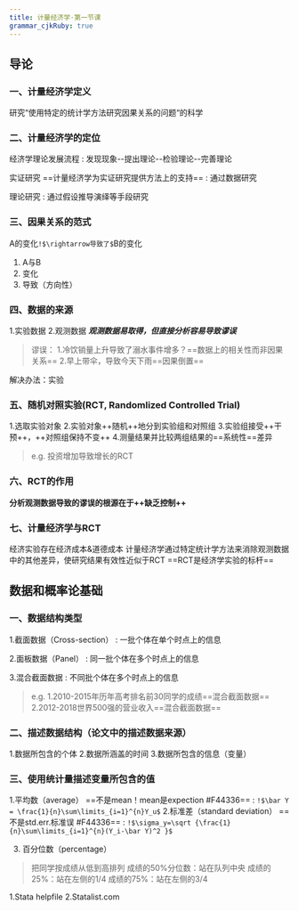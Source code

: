 ```yaml
---
title: 计量经济学·第一节课
grammar_cjkRuby: true
---
```


## 导论
### 一、计量经济学定义
研究“使用特定的统计学方法研究因果关系的问题“的科学

### 二、计量经济学的定位
经济学理论发展流程 
: 发现现象--提出理论--检验理论--完善理论  

实证研究 ==计量经济学为实证研究提供方法上的支持==
: 通过数据研究  

理论研究
: 通过假设推导演绎等手段研究  


### 三、因果关系的范式
A的变化`!$\rightarrow导致了$`B的变化
1. A与B
2. 变化
3. 导致（方向性）

### 四、数据的来源
1.实验数据
2.观测数据
***观测数据易取得，但直接分析容易导致谬误***
>谬误：
>1.冷饮销量上升导致了溺水事件增多？==数据上的相关性而非因果关系==
>2.早上带伞，导致今天下雨==因果倒置==

解决办法：实验

### 五、随机对照实验(RCT, Randomlized Controlled Trial)
1.选取实验对象
2.实验对象++随机++地分到实验组和对照组
3.实验组接受++干预++，++对照组保持不变++
4.测量结果并比较两组结果的==系统性==差异
>e.g.
>投资增加导致增长的RCT

### 六、RCT的作用
**分析观测数据导致的谬误的根源在于++缺乏控制++**

### 七、计量经济学与RCT
经济实验存在经济成本&道德成本
计量经济学通过特定统计学方法来消除观测数据中的其他差异，使研究结果有效性近似于RCT
==RCT是经济学实验的标杆==

## 数据和概率论基础
### 一、数据结构类型
1.截面数据（Cross-section）
: 一批个体在单个时点上的信息  

2.面板数据（Panel）
: 同一批个体在多个时点上的信息  

3.混合截面数据
: 不同批个体在多个时点上的信息  
>e.g.
>1.2010-2015年历年高考排名前30同学的成绩==混合截面数据==
>2.2012-2018世界500强的营业收入==混合截面数据==

### 二、描述数据结构（论文中的描述数据来源）
1.数据所包含的个体
2.数据所涵盖的时间
3.数据所包含的信息（变量）

### 三、使用统计量描述变量所包含的值
1.平均数（average） ==不是mean！mean是expection #F44336==
: `!$\bar Y = \frac{1}{n}\sum\limits_{i=1}^{n}Y_u$`
2.标准差（standard deviation） ==不是std.err.标准误 #F44336==
: `!$\sigma_y=\sqrt {\frac{1}{n}\sum\limits_{i=1}^{n}(Y_i-\bar Y)^2 }$`  

3. 百分位数（percentage）
 >把同学按成绩从低到高排列
 >成绩的50%分位数：站在队列中央
 >成绩的25%：站在左侧的1/4
 >成绩的75%：站在左侧的3/4

1.Stata helpfile
2.Statalist.com